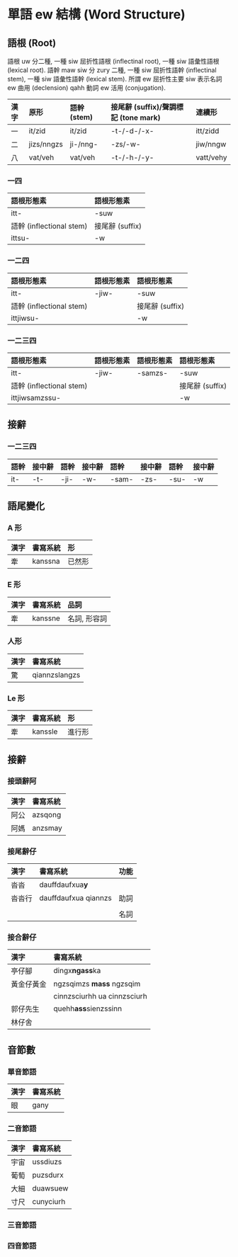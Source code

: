 # 單語 ew 結構 (Word Structure)

## 語根 (Root)

語根 uw 分二種, 一種 siw 屈折性語根 (inflectinal root), 一種 siw 語彙性語根 (lexical root). 語幹 maw siw 分 zury 二種, 一種 siw 屈折性語幹 (inflectinal stem), 一種 siw 語彙性語幹 (lexical stem). 所謂 ew 屈折性主要 siw 表示名詞 ew 曲用 (declension) qahh 動詞 ew 活用 (conjugation).

| 漢字 | 原形 | 語幹 (stem) | 接尾辭 (suffix)/聲調標記 (tone mark) | 連續形 |
| :--- | :--- | :--- | :--- | :--- |
| 一 | it/zid | it/zid | -t-/-d-/-x- | itt/zidd |
| 二 | jizs/nngzs | ji-/nng- | -zs/-w- | jiw/nngw |
| 八 | vat/veh | vat/veh | -t-/-h-/-y- | vatt/vehy |

### 一四

| 語根形態素 | 語根形態素 |
| :--- | :--- |
| itt- | -suw |
| 語幹 (inflectional stem) | 接尾辭 \(suffix\) |
| ittsu- | -w |

### 一二四

| 語根形態素 | 語根形態素 | 語根形態素 |
| :--- | :--- | :--- |
| itt- | -jiw- | -suw |
| 語幹 (inflectional stem) | | 接尾辭 (suffix) |
| ittjiwsu- | | -w |

### 一二三四

| 語根形態素 | 語根形態素 | 語根形態素 | 語根形態素 |
| :--- | :--- | :--- | :--- |
| itt- | -jiw- | -samzs- | -suw |
| 語幹 (inflectional stem) | | | 接尾辭 (suffix) |
| ittjiwsamzssu- | | | -w |

## 接辭

### 一二三四

| 語幹 | 接中辭 | 語幹 | 接中辭 | 語幹 | 接中辭 | 語幹 | 接中辭 |
| :--- | :--- | :--- | :--- | :--- | :--- | :--- | :--- |
| it- | -t- | -ji- | -w- | -sam- | -zs- | -su- | -w |


## 語尾變化

### A 形

| 漢字 | 書寫系統 | 形 |
| :--- | :--- | :--- |
| 牽 | kanssna | 已然形 |

### E 形

| 漢字 | 書寫系統 | 品詞 |
| :--- | :--- | :--- |
| 牽 | kanssne | 名詞, 形容詞 |

### 人形

| 漢字 | 書寫系統 |
| :--- | :--- |
| 驚 | qiannzslangzs |

### Le 形

| 漢字 | 書寫系統 | 形 |
| :--- | :--- | :--- |
| 牽 | kanssle | 進行形 |

## 接辭

### 接頭辭阿

| 漢字 | 書寫系統 |
| :--- | :--- |
| 阿公 | azsqong |
| 阿媽 | anzsmay |

### 接尾辭仔

| 漢字 | 書寫系統 | 功能 |
| :--- | :--- | :--- |
| 沓沓 | dauffdaufxua**y** | |
| 沓沓行 | dauffdaufxua qiannzs | 助詞 |
| | | |
| | | 名詞 |

### 接合辭仔

| 漢字 | 書寫系統 |
| :--- | :--- |
| 亭仔腳 | dingx**ngass**ka |
| 黃金仔黃金 | ngzsqimzs **mass** ngzsqim |
|| cinnzsciurhh ua cinnzsciurh |
| 郭仔先生 | quehh**ass**sienzssinn |
| 林仔舍 ||

## 音節數

### 單音節語

| 漢字 | 書寫系統 |
| :--- | :--- |
| 眼 | gany |

### 二音節語

| 漢字 | 書寫系統 |
| :--- | :--- |
| 宇宙 | ussdiuzs |
| 葡萄 | puzsdurx |
| 大細 | duawsuew |
| 寸尺 | cunyciurh |

### 三音節語

### 四音節語
